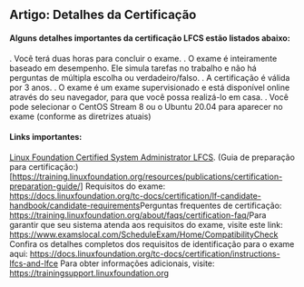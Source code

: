 ## Artigo: Detalhes da Certificação

#### Alguns detalhes importantes da certificação LFCS estão listados abaixo:

. Você terá duas horas para concluir o exame.
. O exame é inteiramente baseado em desempenho. Ele simula tarefas no trabalho e não há perguntas de múltipla escolha ou verdadeiro/falso.
. A certificação é válida por 3 anos.
. O exame é um exame supervisionado e está disponível online através do seu navegador, para que você possa realizá-lo em casa.
. Você pode selecionar o CentOS Stream 8 ou o Ubuntu 20.04 para aparecer no exame (conforme as diretrizes atuais)

#### Links importantes:
[Linux Foundation Certified System Administrator LFCS](https://training.linuxfoundation.org/certification/).
(Guia de preparação para certificação:)[https://training.linuxfoundation.org/resources/publications/certification-preparation-guide/]
Requisitos do exame: https://docs.linuxfoundation.org/tc-docs/certification/lf-candidate-handbook/candidate-requirements
​Perguntas frequentes de certificação: https://training.linuxfoundation.org/about/faqs/certification-faq/
​Para garantir que seu sistema atenda aos requisitos do exame, visite este link: https://www.examslocal.com/ScheduleExam/Home/CompatibilityCheck
Confira os detalhes completos dos requisitos de identificação para o exame aqui: https://docs.linuxfoundation.org/tc-docs/certification/instructions-lfcs-and-lfce
Para obter informações adicionais, visite: https://trainingsupport.linuxfoundation.org
